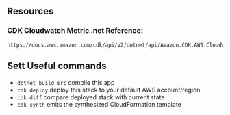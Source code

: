 

## Resources
### CDK Cloudwatch Metric .net Reference: 
    https://docs.aws.amazon.com/cdk/api/v2/dotnet/api/Amazon.CDK.AWS.CloudWatch.html


    

## Sett Useful commands

* `dotnet build src` compile this app
* `cdk deploy`       deploy this stack to your default AWS account/region
* `cdk diff`         compare deployed stack with current state
* `cdk synth`        emits the synthesized CloudFormation template


